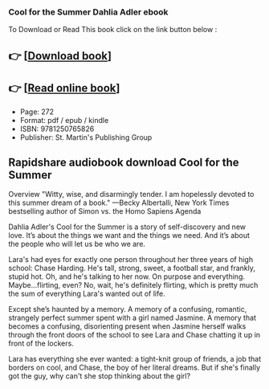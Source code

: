 ### Cool for the Summer Dahlia Adler ebook

To Download or Read This book click on the link button below :

## 👉  [**[Download book](http://filesbooks.info/download.php?group=book&from=github.com&id=598464&lnk=1081 "Download book")**]

## 👉  [**[Read online book](http://filesbooks.info/download.php?group=book&from=github.com&id=598464&lnk=1081 "Read online book")**]


* Page: 272
* Format: pdf / epub / kindle
* ISBN: 9781250765826
* Publisher: St. Martin&#039;s Publishing Group



## Rapidshare audiobook download Cool for the Summer


Overview
&quot;Witty, wise, and disarmingly tender. I am hopelessly devoted to this summer dream of a book.&quot; —Becky Albertalli, New York Times bestselling author of Simon vs. the Homo Sapiens Agenda

Dahlia Adler&#039;s Cool for the Summer is a story of self-discovery and new love. It’s about the things we want and the things we need. And it’s about the people who will let us be who we are.

 Lara&#039;s had eyes for exactly one person throughout her three years of high school: Chase Harding. He&#039;s tall, strong, sweet, a football star, and frankly, stupid hot. Oh, and he&#039;s talking to her now. On purpose and everything. Maybe...flirting, even? No, wait, he&#039;s definitely flirting, which is pretty much the sum of everything Lara&#039;s wanted out of life.

 Except she’s haunted by a memory. A memory of a confusing, romantic, strangely perfect summer spent with a girl named Jasmine. A memory that becomes a confusing, disorienting present when Jasmine herself walks through the front doors of the school to see Lara and Chase chatting it up in front of the lockers.

 Lara has everything she ever wanted: a tight-knit group of friends, a job that borders on cool, and Chase, the boy of her literal dreams. But if she&#039;s finally got the guy, why can&#039;t she stop thinking about the girl?



